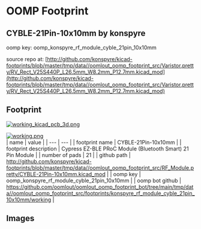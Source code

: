 # OOMP Footprint  
## CYBLE-21Pin-10x10mm  by konspyre  
  
oomp key: oomp_konspyre_rf_module_cyble_21pin_10x10mm  
  
source repo at: [http://github.com/konspyre/kicad-footprints/blob/master/tmp/data//oomlout_oomp_footprint_src/Varistor.pretty/RV_Rect_V25S440P_L26.5mm_W8.2mm_P12.7mm.kicad_mod](http://github.com/konspyre/kicad-footprints/blob/master/tmp/data//oomlout_oomp_footprint_src/Varistor.pretty/RV_Rect_V25S440P_L26.5mm_W8.2mm_P12.7mm.kicad_mod)  
## Footprint  
  
[![working_kicad_pcb_3d.png](working_kicad_pcb_3d_600.png)](working_kicad_pcb_3d.png)  
  
[![working.png](working_600.png)](working.png)  
| name | value | 
| --- | --- | 
| footprint name | CYBLE-21Pin-10x10mm | 
| footprint description | Cypress EZ-BLE PRoC Module (Bluetooth Smart) 21 Pin Module | 
| number of pads | 21 | 
| github path | http://github.com/konspyre/kicad-footprints/blob/master/tmp/data//oomlout_oomp_footprint_src/RF_Module.pretty/CYBLE-21Pin-10x10mm.kicad_mod | 
| oomp key | oomp_konspyre_rf_module_cyble_21pin_10x10mm | 
| oomp bot github | https://github.com/oomlout/oomlout_oomp_footprint_bot/tree/main/tmp/data//oomlout_oomp_footprint_src/footprints/konspyre_rf_module_cyble_21pin_10x10mm/working | 
## Images  

